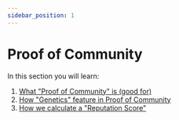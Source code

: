 ```yaml
---
sidebar_position: 1
---
```


# Proof of Community 

In this section you will learn:

1. [What "Proof of Community" is (good for)](.tagion/poc)
2. [How "Genetics" feature in Proof of Community](.tagion/genetics)
3. [How we calculate a "Reputation Score"](.tagion/reputation)

